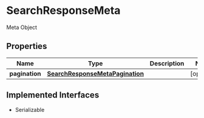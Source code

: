 

# SearchResponseMeta

Meta Object

## Properties

Name | Type | Description | Notes
------------ | ------------- | ------------- | -------------
**pagination** | [**SearchResponseMetaPagination**](SearchResponseMetaPagination.md) |  |  [optional]


## Implemented Interfaces

* Serializable


